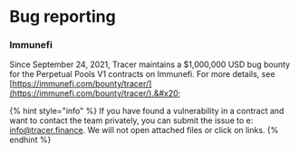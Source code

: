 # Bug reporting

### Immunefi

Since September 24, 2021, Tracer maintains a $1,000,000 USD bug bounty for the Perpetual Pools V1 contracts on Immunefi. For more details, see [https://immunefi.com/bounty/tracer/](https://immunefi.com/bounty/tracer/).&#x20;

{% hint style="info" %}
If you have found a vulnerability in a contract and want to contact the team privately, you can submit the issue to e: info@tracer.finance. We will not open attached files or click on links.&#x20;
{% endhint %}
